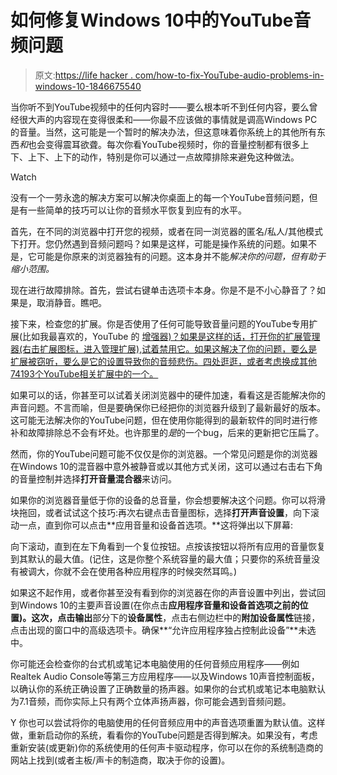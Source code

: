# 如何修复Windows 10中的YouTube音频问题

> 原文:[https://life hacker . com/how-to-fix-YouTube-audio-problems-in-windows-10-1846675540](https://lifehacker.com/how-to-fix-youtube-audio-problems-in-windows-10-1846675540)

当你听不到YouTube视频中的任何内容时——要么根本听不到任何内容，要么曾经很大声的内容现在变得很柔和——你最不应该做的事情就是调高Windows PC的音量。当然，这可能是一个暂时的解决办法，但这意味着你系统上的其他所有东西*和*也会变得震耳欲聋。每次你看YouTube视频时，你的音量控制都有很多上下、上下、上下的动作，特别是你可以通过一点故障排除来避免这种做法。

Watch

没有一个一劳永逸的解决方案可以解决你桌面上的每一个YouTube音频问题，但是有一些简单的技巧可以让你的音频水平恢复到应有的水平。

首先，在不同的浏览器中打开您的视频，或者在同一浏览器的匿名/私人/其他模式下打开。您仍然遇到音频问题吗？如果是这样，可能是操作系统的问题。如果不是，它可能是你原来的浏览器独有的问题。这本身并不能*解决你的问题，但有助于缩小范围。*

现在进行故障排除。首先，尝试右键单击选项卡本身。你是不是不小心静音了？如果是，取消静音。瞧吧。

接下来，检查您的扩展。你是否使用了任何可能导致音量问题的YouTube专用扩展(比如我最喜欢的，YouTube 的 [增强器)？如果是这样的话，打开你的扩展管理器(右击扩展图标，进入管理扩展),试着禁用它。如果这解决了你的问题，要么是扩展被窃听，要么是它的设置导致你的音频悲伤。四处逛逛，或者考虑换成其他74193个YouTube相关扩展中的一个。](https://chrome.google.com/webstore/detail/enhancer-for-youtube/ponfpcnoihfmfllpaingbgckeeldkhle?hl=en-US)

如果可以的话，你甚至可以试着关闭浏览器中的硬件加速，看看这是否能解决你的声音问题。不言而喻，但是要确保你已经把你的浏览器升级到了最新最好的版本。这可能无法解决你的YouTube问题，但在使用你能得到的最新软件的同时进行修补和故障排除总不会有坏处。也许那里的*是*的一个bug，后来的更新把它压扁了。

然而，你的YouTube问题可能不仅仅是你的浏览器。一个常见问题是你的浏览器在Windows 10的混音器中意外被静音或以其他方式关闭，这可以通过右击右下角的音量控制并选择**打开音量混合器**来访问。

如果你的浏览器音量低于你的设备的总音量，你会想要解决这个问题。你可以将滑块拖回，或者试试这个技巧:再次右键点击音量图标，选择**打开声音设置**，向下滚动一点，直到你可以点击**应用音量和设备首选项。**这将弹出以下屏幕:

向下滚动，直到在左下角看到一个复位按钮。点按该按钮以将所有应用的音量恢复到其默认的最大值。(记住，这是你整个系统容量的最大值；只要你的系统音量没有被调大，你就不会在使用各种应用程序的时候突然耳鸣。)

如果这不起作用，或者你甚至没有看到你的浏览器在你的声音设置中列出，尝试回到Windows 10的主要声音设置(在你点击**应用程序音量和设备首选项之前的位置)。**这次，点击**输出**部分下的**设备属性**，点击右侧边栏中的**附加设备属性**链接，点击出现的窗口中的高级选项卡。确保**“允许应用程序独占控制此设备”**未选中。

你可能还会检查你的台式机或笔记本电脑使用的任何音频应用程序——例如Realtek Audio Console等第三方应用程序——以及Windows 10声音控制面板，以确认你的系统正确设置了正确数量的扬声器。如果你的台式机或笔记本电脑默认为7.1音频，而你实际上只有两个立体声扬声器，你可能会遇到音频问题。

Y 你也可以尝试将你的电脑使用的任何音频应用中的声音选项重置为默认值。这样做，重新启动你的系统，看看你的YouTube问题是否得到解决。如果没有，考虑重新安装(或更新)你的系统使用的任何声卡驱动程序，你可以在你的系统制造商的网站上找到(或者主板/声卡的制造商，取决于你的设置)。